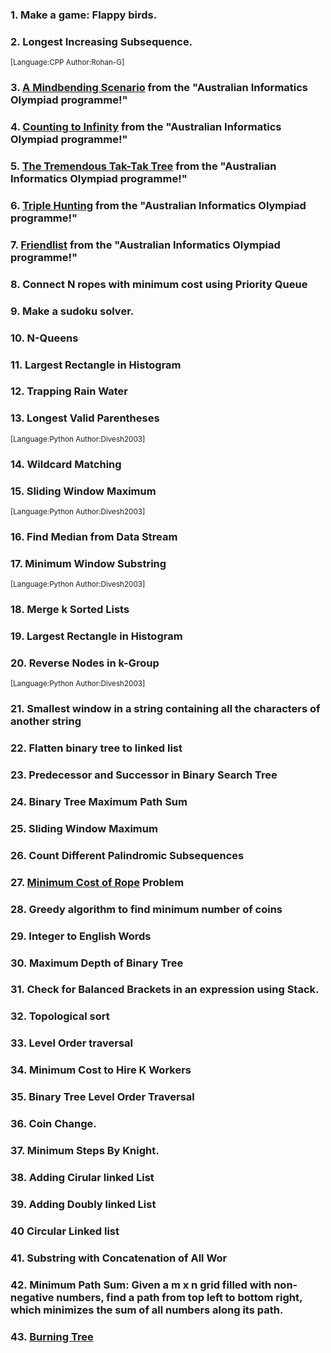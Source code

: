 ### 1. Make a game: Flappy birds.

### 2. Longest Increasing Subsequence.

<sup>[Language:CPP Author:Rohan-G]</sup>

### 3. [A Mindbending Scenario](http://orac.amt.edu.au/cgi-bin/train/problem.pl?set=simple1&problemid=372) from the "Australian Informatics Olympiad programme!"

### 4. [Counting to Infinity](http://orac.amt.edu.au/cgi-bin/train/problem.pl?set=simple2&problemid=383) from the "Australian Informatics Olympiad programme!"

### 5. [The Tremendous Tak-Tak Tree](http://orac.amt.edu.au/cgi-bin/train/problem.pl?set=simple2&problemid=382) from the "Australian Informatics Olympiad programme!"

### 6. [Triple Hunting](http://orac.amt.edu.au/cgi-bin/train/problem.pl?set=simple3&problemid=414) from the "Australian Informatics Olympiad programme!"

### 7. [Friendlist](http://orac.amt.edu.au/cgi-bin/train/problem.pl?set=simple3&problemid=416) from the "Australian Informatics Olympiad programme!"

### 8. Connect N ropes with minimum cost using Priority Queue

### 9. Make a sudoku solver.

### 10. N-Queens

### 11. Largest Rectangle in Histogram

### 12. Trapping Rain Water

### 13. Longest Valid Parentheses

<sup>[Language:Python Author:Divesh2003]</sup>

### 14. Wildcard Matching

### 15. Sliding Window Maximum

<sup>[Language:Python Author:Divesh2003]</sup>

### 16. Find Median from Data Stream

### 17. Minimum Window Substring

<sup>[Language:Python Author:Divesh2003]</sup>

### 18. Merge k Sorted Lists

### 19. Largest Rectangle in Histogram

### 20. Reverse Nodes in k-Group

<sup>[Language:Python Author:Divesh2003]</sup>

### 21. Smallest window in a string containing all the characters of another string

### 22. Flatten binary tree to linked list

### 23. Predecessor and Successor in Binary Search Tree

### 24. Binary Tree Maximum Path Sum

### 25. Sliding Window Maximum

### 26. Count Different Palindromic Subsequences

### 27. [Minimum Cost of Rope](https://practice.geeksforgeeks.org/problems/minimum-cost-of-ropes-1587115620/1#) Problem

### 28. Greedy algorithm to find minimum number of coins

### 29. Integer to English Words

### 30. Maximum Depth of Binary Tree

### 31. Check for Balanced Brackets in an expression using Stack.

### 32. Topological sort

### 33. Level Order traversal

### 34. Minimum Cost to Hire K Workers

### 35. Binary Tree Level Order Traversal
 
### 36. Coin Change.

### 37. Minimum Steps By Knight.

### 38. Adding Cirular linked List
 
### 39. Adding Doubly linked List

### 40 Circular Linked list

### 41. Substring with Concatenation of All Wor

### 42. Minimum Path Sum: Given a m x n grid filled with non-negative numbers, find a path from top left to bottom right, which minimizes the sum of all numbers along its path.

### 43. [Burning Tree](https://practice.geeksforgeeks.org/problems/burning-tree/1?page=2&difficulty[]=2&sortBy=submissions)
